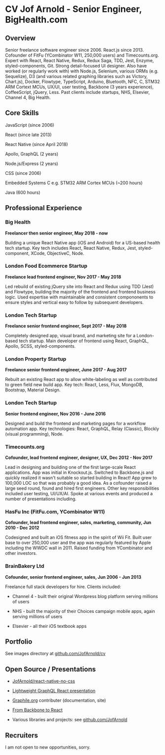 # CV Jof Arnold - Senior Engineer, BigHealth.com

## Overview

Senior freelance software engineer since 2006. React.js since 2013. Cofounder of FitFu (YCombinator W11, 250,000 users) and Timecounts.org. Expert with React, React Native, Redux, Redux Saga, TDD, Jest, Enzyme, styled-components, Git. Strong detail-focused UI designer. Also have worked (or regularly work with) with Node.js, Selenium, various ORMs (e.g. Sequelize), D3 (and various related graphing libraries such as Victory, Chart.js), Docker, Flowtype, TypeScript, Arduino, Bluetooth, NFC, C, STM32 ARM Cortext MCUs, UX/UI, user testing, Backbone (3 years experience), CoffeeScript, jQuery, Less. Past clients include startups, NHS, Elsevier, Channel 4, Big Health.

## Core Skills

JavaScript (since 2006)

React (since late 2013)

React Native (since April 2018)

Apollo, GraphQL (2 years)

Node.js/Express (2 years)

CSS (since 2006)

Embedded Systems C e.g. STM32 ARM Cortex MCUs (~200 hours)

Java (600 hours)

## Professional Experience

### Big Health

**Freelancer then senior engineer, May 2018 - now**

Building a unique React Native app (iOS and Android) for a US-based health tech startup. Key tech includes React, React Native, Redux, Jest, styled-component, XCode, ObjectiveC, Node.

### London Food Ecommerce Startup

**Freelance lead frontend engineer, Nov 2017 - May 2018**

Led rebuild of existing jQuery site into React and Redux using TDD (Jest) and Flowtype, building the majority of the frontend and frontend business logic. Used expertise with maintainable and consistent compononents to ensure styles and vertical easy to follow by subsequent developers.

### London Tech Startup

**Freelance senior frontend engineer, Sept 2017 - May 2018**

Completely designed app, visual brand, and marketing site for a London-based tech startup. Main developer of frontend using React, GraphQL, Apollo, SCSS, styled-components.

### London Property Startup

**Freelance senior frontend engineer, June 2017 - Aug 2017**

Rebuilt an existing React app to allow white-labeling as well as contributed to green field new build app. Key tech: React, Less, Flux, MongoDB, Bootstrap, Material Design.

### London Tech Startup

**Senior frontend engineer, Nov 2016 - June 2016**

Designed and build the frontend and marketing pages for a workflow automation app. Key technologies: React, GraphQL, Relay (Classic), Blockly (visual programming), Node. 

### Timecounts.org

**Cofounder, lead frontend engineer, designer, UX, Dec 2012 - Nov 2017**

Lead in designing and building one of the first large-scale React applications. App was initial in Knockout.js. Switched to Backbone.js and quickly realized it wasn't suitable so started building in React! App grew to 100,000 LOC so that was probably a good idea. As a cofounder raised a large seed round, found and hired first engineers. Other key responsibilities included user testing, UI/UX/AI. Spoke at various events and produced a number of presentations including.

### HasFu Inc (FitFu.com, YCombinator W11)

**Cofounder, lead frontend engineer, sales, marketing, community, Jun 2010 - Dec 2012**

Codesigned and built an iOS fitness app in the spirit of Wii Fit. Built user base to over 250,000 user and the app was regularly featured by Apple including the WWDC wall in 2011. Raised funding from YCombinator and other investors.

### BrainBakery Ltd

**Cofounder, senior frontend engineer, sales, Jun 2006 - Jun 2013**

Freelance full stack developers for hire. Clients included:

- Channel 4 - built their original Wordpress blog platform serving millions of users

- NHS - built the majority of their Choices campaign mobile apps, again serving millions of users

- Elsevier - all their iOS textbook apps

## Portfolio

See images directory at [github.com/JofArnold/cv](https://github.com/JofArnold/cv)

## Open Source / Presentations

- [JofArnold/react-native-no-css](https://github.com/JofArnold/react-native-no-css)

- [Lightweight GraphQL React presentation](https://github.com/GraphQLTraining/lightweight-graphql-react)

- [Graphile.org](https://graphile.org) contributer (documentation, site)

- [From Backbone to React](http://timecounts.github.io/backbone-react)

- Various libraries and projects: see [github.com/JofArnold](https://github.com/JofArnold)

## Recruiters

I am not open to new opportunities, sorry.

